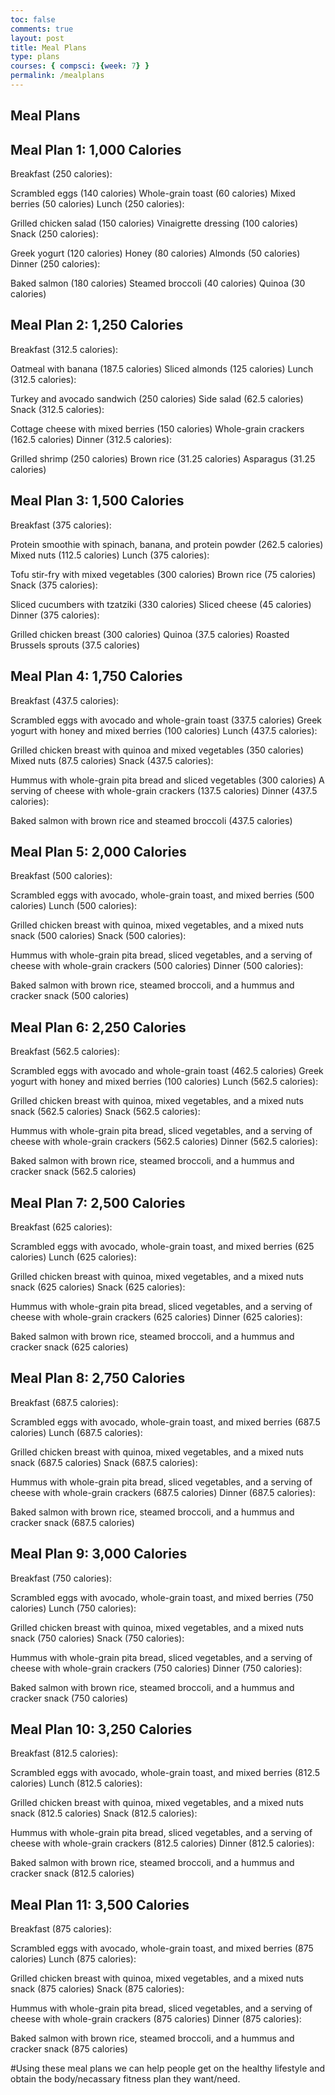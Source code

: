 ```yaml
---
toc: false
comments: true
layout: post
title: Meal Plans
type: plans
courses: { compsci: {week: 7} }
permalink: /mealplans
---
```


## Meal Plans

## Meal Plan 1: 1,000 Calories

Breakfast (250 calories):

Scrambled eggs (140 calories)
Whole-grain toast (60 calories)
Mixed berries (50 calories)
Lunch (250 calories):

Grilled chicken salad (150 calories)
Vinaigrette dressing (100 calories)
Snack (250 calories):

Greek yogurt (120 calories)
Honey (80 calories)
Almonds (50 calories)
Dinner (250 calories):

Baked salmon (180 calories)
Steamed broccoli (40 calories)
Quinoa (30 calories)

## Meal Plan 2: 1,250 Calories

Breakfast (312.5 calories):

Oatmeal with banana (187.5 calories)
Sliced almonds (125 calories)
Lunch (312.5 calories):

Turkey and avocado sandwich (250 calories)
Side salad (62.5 calories)
Snack (312.5 calories):

Cottage cheese with mixed berries (150 calories)
Whole-grain crackers (162.5 calories)
Dinner (312.5 calories):

Grilled shrimp (250 calories)
Brown rice (31.25 calories)
Asparagus (31.25 calories)
## Meal Plan 3: 1,500 Calories

Breakfast (375 calories):

Protein smoothie with spinach, banana, and protein powder (262.5 calories)
Mixed nuts (112.5 calories)
Lunch (375 calories):

Tofu stir-fry with mixed vegetables (300 calories)
Brown rice (75 calories)
Snack (375 calories):

Sliced cucumbers with tzatziki (330 calories)
Sliced cheese (45 calories)
Dinner (375 calories):

Grilled chicken breast (300 calories)
Quinoa (37.5 calories)
Roasted Brussels sprouts (37.5 calories)
## Meal Plan 4: 1,750 Calories

Breakfast (437.5 calories):

Scrambled eggs with avocado and whole-grain toast (337.5 calories)
Greek yogurt with honey and mixed berries (100 calories)
Lunch (437.5 calories):

Grilled chicken breast with quinoa and mixed vegetables (350 calories)
Mixed nuts (87.5 calories)
Snack (437.5 calories):

Hummus with whole-grain pita bread and sliced vegetables (300 calories)
A serving of cheese with whole-grain crackers (137.5 calories)
Dinner (437.5 calories):

Baked salmon with brown rice and steamed broccoli (437.5 calories)
## Meal Plan 5: 2,000 Calories

Breakfast (500 calories):

Scrambled eggs with avocado, whole-grain toast, and mixed berries (500 calories)
Lunch (500 calories):

Grilled chicken breast with quinoa, mixed vegetables, and a mixed nuts snack (500 calories)
Snack (500 calories):

Hummus with whole-grain pita bread, sliced vegetables, and a serving of cheese with whole-grain crackers (500 calories)
Dinner (500 calories):

Baked salmon with brown rice, steamed broccoli, and a hummus and cracker snack (500 calories)
## Meal Plan 6: 2,250 Calories

Breakfast (562.5 calories):

Scrambled eggs with avocado and whole-grain toast (462.5 calories)
Greek yogurt with honey and mixed berries (100 calories)
Lunch (562.5 calories):

Grilled chicken breast with quinoa, mixed vegetables, and a mixed nuts snack (562.5 calories)
Snack (562.5 calories):

Hummus with whole-grain pita bread, sliced vegetables, and a serving of cheese with whole-grain crackers (562.5 calories)
Dinner (562.5 calories):

Baked salmon with brown rice, steamed broccoli, and a hummus and cracker snack (562.5 calories)
## Meal Plan 7: 2,500 Calories

Breakfast (625 calories):

Scrambled eggs with avocado, whole-grain toast, and mixed berries (625 calories)
Lunch (625 calories):

Grilled chicken breast with quinoa, mixed vegetables, and a mixed nuts snack (625 calories)
Snack (625 calories):

Hummus with whole-grain pita bread, sliced vegetables, and a serving of cheese with whole-grain crackers (625 calories)
Dinner (625 calories):

Baked salmon with brown rice, steamed broccoli, and a hummus and cracker snack (625 calories)
## Meal Plan 8: 2,750 Calories

Breakfast (687.5 calories):

Scrambled eggs with avocado, whole-grain toast, and mixed berries (687.5 calories)
Lunch (687.5 calories):

Grilled chicken breast with quinoa, mixed vegetables, and a mixed nuts snack (687.5 calories)
Snack (687.5 calories):

Hummus with whole-grain pita bread, sliced vegetables, and a serving of cheese with whole-grain crackers (687.5 calories)
Dinner (687.5 calories):

Baked salmon with brown rice, steamed broccoli, and a hummus and cracker snack (687.5 calories)
## Meal Plan 9: 3,000 Calories

Breakfast (750 calories):

Scrambled eggs with avocado, whole-grain toast, and mixed berries (750 calories)
Lunch (750 calories):

Grilled chicken breast with quinoa, mixed vegetables, and a mixed nuts snack (750 calories)
Snack (750 calories):

Hummus with whole-grain pita bread, sliced vegetables, and a serving of cheese with whole-grain crackers (750 calories)
Dinner (750 calories):

Baked salmon with brown rice, steamed broccoli, and a hummus and cracker snack (750 calories)
## Meal Plan 10: 3,250 Calories

Breakfast (812.5 calories):

Scrambled eggs with avocado, whole-grain toast, and mixed berries (812.5 calories)
Lunch (812.5 calories):

Grilled chicken breast with quinoa, mixed vegetables, and a mixed nuts snack (812.5 calories)
Snack (812.5 calories):

Hummus with whole-grain pita bread, sliced vegetables, and a serving of cheese with whole-grain crackers (812.5 calories)
Dinner (812.5 calories):

Baked salmon with brown rice, steamed broccoli, and a hummus and cracker snack (812.5 calories)
## Meal Plan 11: 3,500 Calories

Breakfast (875 calories):

Scrambled eggs with avocado, whole-grain toast, and mixed berries (875 calories)
Lunch (875 calories):

Grilled chicken breast with quinoa, mixed vegetables, and a mixed nuts snack (875 calories)
Snack (875 calories):

Hummus with whole-grain pita bread, sliced vegetables, and a serving of cheese with whole-grain crackers (875 calories)
Dinner (875 calories):

Baked salmon with brown rice, steamed broccoli, and a hummus and cracker snack (875 calories)

#Using these meal plans we can help people get on the healthy lifestyle and obtain the body/necassary fitness plan they want/need.